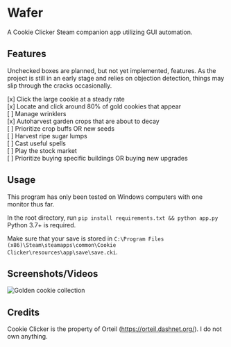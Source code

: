 # Wafer

A Cookie Clicker Steam companion app utilizing GUI automation.

## Features

Unchecked boxes are planned, but not yet implemented, features. As the project is still in an early stage and relies on objection detection, things may slip through the cracks occasionally.


[x] Click the large cookie at a steady rate  
[x] Locate and click around 80% of gold cookies that appear  
[ ] Manage wrinklers  
[x] Autoharvest garden crops that are about to decay  
[ ] Prioritize crop buffs OR new seeds  
[ ] Harvest ripe sugar lumps  
[ ] Cast useful spells  
[ ] Play the stock market  
[ ] Prioritize buying specific buildings OR buying new upgrades  

## Usage

This program has only been tested on Windows computers with one monitor thus far.

In the root directory, run
`pip install requirements.txt && python app.py`  
Python 3.7+ is required.

Make sure that your save is stored in `C:\Program Files (x86)\Steam\steamapps\common\Cookie Clicker\resources\app\save\save.cki`.

## Screenshots/Videos
![Golden cookie collection](demo/goldenCookieDemo.gif)

## Credits

Cookie Clicker is the property of Orteil (https://orteil.dashnet.org/). I do not own anything.
